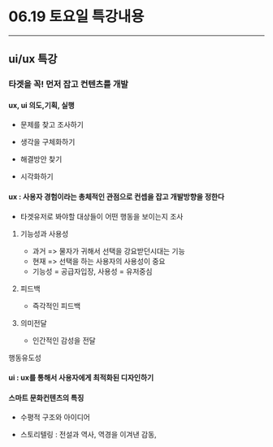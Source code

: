 # 06.19 토요일 특강내용

---



## ui/ux 특강



### 타겟을 꼭! 먼저 잡고 컨텐츠를 개발



#### ux, ui 의도,기획, 실행

- 문제를 찾고 조사하기

- 생각을 구체화하기

- 해결방안 찾기

- 시각화하기

#### ux : 사용자 경험이라는 총체적인 관점으로 컨셉을 잡고 개발방향을 정한다

- 타겟유저로 봐야할 대상들이 어떤 행동을 보이는지 조사



1. 기능성과 사용성

   - 과거 => 물자가 귀해서 선택을 강요받던시대는 기능
   - 현재 => 선택을 하는 사용자의 사용성이 중요
    - 기능성 = 공급자입장, 사용성 = 유저중심

2. 피드백
   - 즉각적인 피드백
3. 의미전달
   - 인간적인 감성을 전달



행동유도성

#### ui : ux를 통해서 사용자에게 최적화된 디자인하기



#### 스마트 문화컨텐츠의 특징

- 수평적 구조와 아이디어 

- 스토리텔링 : 전설과 역사, 역경을 이겨낸 감동,